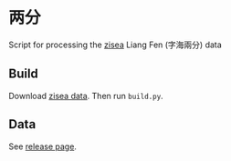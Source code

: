 # 两分

Script for processing the [zisea](http://zisea.com/) Liang Fen (字海兩分) data

## Build

Download [zisea data](https://github.com/ayaka14732/zisea-scraper/releases). Then run `build.py`.

## Data

See [release page](https://github.com/ayaka14732/liangfen/releases).
